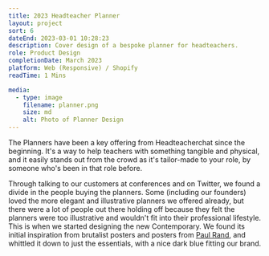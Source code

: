 ```yaml
---
title: 2023 Headteacher Planner
layout: project
sort: 6
dateEnd: 2023-03-01 10:28:23
description: Cover design of a bespoke planner for headteachers.
role: Product Design
completionDate: March 2023
platform: Web (Responsive) / Shopify
readTime: 1 Mins

media:
  - type: image
    filename: planner.png
    size: md
    alt: Photo of Planner Design
---
```


The Planners have been a key offering from Headteacherchat since the beginning. It's a way to help teachers with something tangible and physical, and it easily stands out from the crowd as it's tailor-made to your role, by someone who's been in that role before.

Through talking to our customers at conferences and on Twitter, we found a divide in the people buying the planners. Some (including our founders) loved the more elegant and illustrative planners we offered already, but there were a lot of people out there holding off because they felt the planners were too illustrative and wouldn't fit into their professional lifestyle. This is when we started designing the new Contemporary. We found its initial inspiration from brutalist posters and posters from [Paul Rand](https://i.pinimg.com/originals/56/25/e6/5625e626474639532fd02d0619f34011.jpg), and whittled it down to just the essentials, with a nice dark blue fitting our brand.